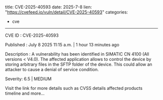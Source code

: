  
title: CVE-2025-40593
date: 2025-7-8
lien: "https://cvefeed.io/vuln/detail/CVE-2025-40593"
categories:
  - cve
---

CVE ID : CVE-2025-40593

Published :  July 8
2025
11:15 a.m. | 1 hour
13 minutes ago

Description : A vulnerability has been identified in SIMATIC CN 4100 (All versions < V4.0). The affected application allows to control the device by storing arbitrary files in the SFTP folder of the device. This could allow an attacker to cause a denial of service condition.

Severity: 6.5 | MEDIUM

Visit the link for more details
such as CVSS details
affected products
timeline
and more...
